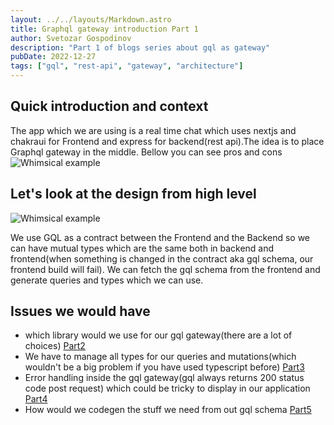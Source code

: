 ```yaml
---
layout: ../../layouts/Markdown.astro
title: Graphql gateway introduction Part 1
author: Svetozar Gospodinov
description: "Part 1 of blogs series about gql as gateway"
pubDate: 2022-12-27
tags: ["gql", "rest-api", "gateway", "architecture"]
---
```


## Quick introduction and context

The app which we are using is a real time chat which uses nextjs and chakraui for Frontend and express for backend(rest api).The idea is to place Graphql gateway in the middle. Bellow you can see pros and cons
![Whimsical example](/images/GQL_GATEWAY_PROS_CONS.png "Whimsical example")

## Let's look at the design from high level

![Whimsical example](/images/Gql_Gateway.png "Whimsical example")

We use GQL as a contract between the Frontend and the Backend so we can have mutual types which are the same both in backend and frontend(when something is changed in the contract aka gql schema, our frontend build will fail). We can fetch the gql schema from the frontend and generate queries and types which we can use.

## Issues we would have

- which library would we use for our gql gateway(there are a lot of choices) [Part2](/posts/ChoosingGqlLibrary)
- We have to manage all types for our queries and mutations(which wouldn't be a big problem if you have used typescript before) [Part3](/posts/GqlSchema)
- Error handling inside the gql gateway(gql always returns 200 status code post request) which could be tricky to display in our application [Part4](/posts/GqlErrorHandling)
- How would we codegen the stuff we need from out gql schema [Part5](/posts/GqlCodegen)
